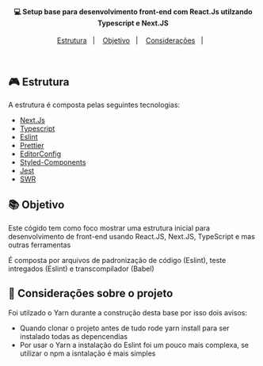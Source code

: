<h4 align="center">
  💻 Setup base para desenvolvimento front-end com React.Js utilzando Typescript e Next.JS
</h4>

<p align="center">
  <a href="#rocket-estrutura">Estrutura</a>&nbsp;&nbsp;&nbsp;|&nbsp;&nbsp;&nbsp;
  <a href="#-objetivo">Objetivo</a>&nbsp;&nbsp;&nbsp;|&nbsp;&nbsp;&nbsp;
  <a href="#-layout">Considerações</a>&nbsp;&nbsp;&nbsp;|&nbsp;&nbsp;&nbsp;
</p>

<br>

## 🎮 Estrutura

A estrutura é composta pelas seguintes tecnologias:

- [Next.Js](https://nextjs.org/)
- [Typescript](https://www.typescriptlang.org/)
- [Eslint](https://eslint.org/)
- [Prettier](https://prettier.io/)
- [EditorConfig](https://editorconfig.org/)
- [Styled-Components](https://styled-components.com/)
- [Jest](https://jestjs.io/)
- [SWR](https://github.com/vercel/swr)

## 📚 Objetivo

Este cógido tem como foco mostrar uma estrutura inicial para desenvolvimento de front-end usando React.JS, Next.JS, TypeScript e mas outras ferramentas

É composta por arquivos de padronização de código (Eslint), teste intregados (Eslint) e transcompilador (Babel)

## 🔔 Considerações sobre o projeto

Foi utilzado o Yarn durante a construção desta base por isso dois avisos: 

- Quando clonar o projeto antes de tudo rode yarn install para ser instalado todas as depencendias
- Por usar o Yarn a instalação do Eslint foi um pouco mais complexa, se utilizar o npm a isntalação é mais simples